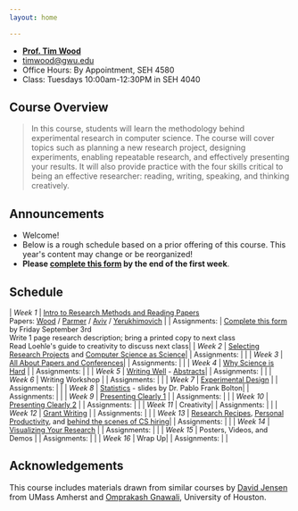 ```yaml
---
layout: home

---
```

<div class="wrapper" markdown="0"><div class="footer-col-wrapper">
  <div class="footer-col two-col-1">
    <ul class="contact-list">
        <li><a href="https://faculty.cs.gwu.edu/timwood/"><b>Prof. Tim Wood</b></a></li>
        <li><a href="mailto:timwood@gwu.edu">timwood@gwu.edu</a></li>
        <li>Office Hours: By Appointment, SEH 4580</li>
        <li>Class: Tuesdays 10:00am-12:30PM in SEH 4040</li>
    </ul>
  </div>
</div></div>

## Course Overview

<blockquote>
In this course, students will learn the methodology behind experimental research in computer science. The course will cover topics such as planning a new research project, designing experiments, enabling repeatable research, and effectively presenting your results. It will also provide practice with the four skills critical to being an effective researcher: reading, writing, speaking, and thinking creatively.
</blockquote>

## Announcements ##
- Welcome! 
- Below is a rough schedule based on a prior offering of this course. This year's content may change or be reorganized!
- **Please [complete this form](https://forms.gle/KQHTqhLjzrmBuk6F6) by the end of the first week**.

## Schedule  ##
<div style="font-size:90%">

| *Week 1*  | [Intro to Research Methods and Reading Papers](/slides/1-overview.pdf) <br> Papers: [Wood](week1/wood-icac16netkv.pdf) / [Parmer](week1/parmer-rtas20slite.pdf) / [Aviv](week1/aviv-smudge.pdf) / [Yerukhimovich](week1/yerukhimovich-sp.pdf)  |
| Assignments: | [Complete this form](https://forms.gle/KQHTqhLjzrmBuk6F6) by Friday September 3rd <br>Write 1 page research description; bring a printed copy to next class<br>Read Loehle's guide to creativity to discuss next class|
| *Week 2*  | [Selecting Research Projects](/slides/2-problems.pdf) and [Computer Science as Science](/slides/3-science.pdf)|
| Assignments: | |
| *Week 3*  | [All About Papers and Conferences](/slides/4-papers-conferences.pdf)|
| Assignments: | |
| *Week 4*  | [Why Science is Hard](/slides/5-science-is-hard.pdf)  |
| Assignments: | |
| *Week 5*  | [Writing Well](/slides/6-stories.pdf) - [Abstracts](/slides/abstracts.pdf)|
| Assignments: | |
| *Week 6*  | Writing Workshop |
| Assignments: | |
| *Week 7*  | [Experimental Design](/slides/7-exp-design.pdf)  |
| Assignments: | |
| *Week 8*  | [Statistics](/slides/WhyStatistics.pdf) - slides by Dr. Pablo Frank Bolton|
| Assignments: | |
| *Week 9*  | [Presenting Clearly 1](/slides/8-presenting.pdf)  |
| Assignments: | |
| *Week 10* | [Presenting Clearly 2](/slides/8-presenting.pdf) |
| Assignments: | |
| *Week 11* | Creativity|
| Assignments: | |
| *Week 12* | [Grant Writing](/slides/11-grants.pdf) |
| Assignments: | |
| *Week 13* | [Research Recipes](/slides/9-recipes.pdf), [Personal Productivity](/slides/9-time.pdf), and [behind the scenes of CS hiring](/slides/9-hiring.pdf)|
| Assignments: | |
| *Week 14* | [Visualizing Your Research](/slides/10-visuals.pdf) |
| Assignments: | |
| *Week 15* | Posters, Videos, and Demos |
| Assignments: | |
| *Week 16* | Wrap Up|
| Assignments: | |

</div>

## Acknowledgements
This course includes materials drawn from similar courses by [David Jensen](https://people.cs.umass.edu/~jensen/courses/index.html) from UMass Amherst and [Omprakash Gnawali](http://www2.cs.uh.edu/~gnawali/courses/cosc6321-s19/), University of Houston.
